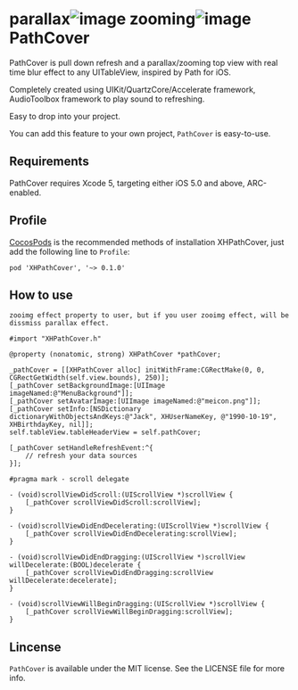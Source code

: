 parallax![image](https://github.com/JackTeam/PathCover/raw/master/Screenshots/PathCover.gif)
zooming![image](https://github.com/JackTeam/PathCover/raw/master/Screenshots/PathCoverZooming.gif)
PathCover
=========

PathCover is pull down refresh and a parallax/zooming top view with real time blur effect to any UITableView, inspired by Path for iOS.        

Completely created using UIKit/QuartzCore/Accelerate framework, AudioToolbox framework to play sound to refreshing.    

Easy to drop into your project.      

You can add this feature to your own project, `PathCover` is easy-to-use.        

## Requirements ##

PathCover requires Xcode 5, targeting either iOS 5.0 and above, ARC-enabled.      

## Profile

[CocosPods](http://cocosPods.org) is the recommended methods of installation XHPathCover, just add the following line to `Profile`:

```
pod 'XHPathCover', '~> 0.1.0'
```

## How to use ##
```objc
zooimg effect property to user, but if you user zooimg effect, will be dissmiss parallax effect.      

#import "XHPathCover.h"    

@property (nonatomic, strong) XHPathCover *pathCover;       

_pathCover = [[XHPathCover alloc] initWithFrame:CGRectMake(0, 0, CGRectGetWidth(self.view.bounds), 250)];
[_pathCover setBackgroundImage:[UIImage imageNamed:@"MenuBackground"]];
[_pathCover setAvatarImage:[UIImage imageNamed:@"meicon.png"]];
[_pathCover setInfo:[NSDictionary dictionaryWithObjectsAndKeys:@"Jack", XHUserNameKey, @"1990-10-19", XHBirthdayKey, nil]];
self.tableView.tableHeaderView = self.pathCover;
    
[_pathCover setHandleRefreshEvent:^{
    // refresh your data sources
}];
    
#pragma mark - scroll delegate

- (void)scrollViewDidScroll:(UIScrollView *)scrollView {
    [_pathCover scrollViewDidScroll:scrollView];
}

- (void)scrollViewDidEndDecelerating:(UIScrollView *)scrollView {
    [_pathCover scrollViewDidEndDecelerating:scrollView];
}

- (void)scrollViewDidEndDragging:(UIScrollView *)scrollView willDecelerate:(BOOL)decelerate {
    [_pathCover scrollViewDidEndDragging:scrollView willDecelerate:decelerate];
}

- (void)scrollViewWillBeginDragging:(UIScrollView *)scrollView {
    [_pathCover scrollViewWillBeginDragging:scrollView];
}

```
## Lincense ##

`PathCover` is available under the MIT license. See the LICENSE file for more info.
